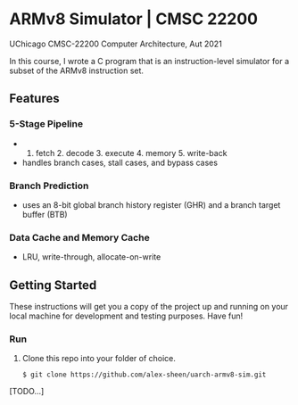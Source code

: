 # ARMv8 Simulator | CMSC 22200
UChicago CMSC-22200 Computer Architecture, Aut 2021

In this course, I wrote a C program that is an instruction-level simulator for a subset of the ARMv8 instruction set. 

## Features
### 5-Stage Pipeline
* 1. fetch 2. decode 3. execute 4. memory 5. write-back
* handles branch cases, stall cases, and bypass cases

### Branch Prediction
* uses an 8-bit global branch history register (GHR) and a branch target buffer (BTB)

### Data Cache and Memory Cache
* LRU, write-through, allocate-on-write


## Getting Started
These instructions will get you a copy of the project up and running on your local machine for development and testing purposes. Have fun!

### Run
1. Clone this repo into your folder of choice.
    ```
    $ git clone https://github.com/alex-sheen/uarch-armv8-sim.git
    ```
[TODO...]
